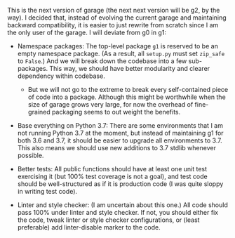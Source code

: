 This is the next version of garage (the next next version will be g2, by
the way).  I decided that, instead of evolving the current garage and
maintaining backward compatibility, it is easier to just rewrite from
scratch since I am the only user of the garage.  I will deviate from g0
in g1:

* Namespace packages: The top-level package `g1` is reserved to be an
  empty namespace package.  (As a result, all `setup.py` must set
  `zip_safe` to `False`.)  And we will break down the codebase into a
  few sub-packages.  This way, we should have better modularity and
  clearer dependency within codebase.

  * But we will not go to the extreme to break every self-contained
    piece of code into a package.  Although this might be worthwhile
    when the size of garage grows very large, for now the overhead of
    fine-grained packaging seems to out weight the benefits.

* Base everything on Python 3.7: There are some environments that I am
  not running Python 3.7 at the moment, but instead of maintaining g1
  for both 3.6 and 3.7, it should be easier to upgrade all environments
  to 3.7.  This also means we should use new additions to 3.7 stdlib
  whenever possible.

* Better tests: All public functions should have at least one unit test
  exercising it (but 100% test coverage is not a goal), and test code
  should be well-structured as if it is production code (I was quite
  sloppy in writing test code).

* Linter and style checker: (I am uncertain about this one.)  All code
  should pass 100% under linter and style checker.  If not, you should
  either fix the code, tweak linter or style checker configurations, or
  (least preferable) add linter-disable marker to the code.
